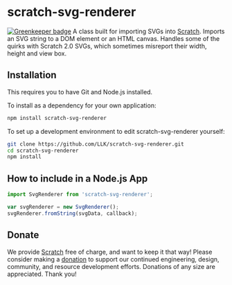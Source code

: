 # scratch-svg-renderer

[![Greenkeeper badge](https://badges.greenkeeper.io/LLK/scratch-svg-renderer.svg)](https://greenkeeper.io/)
A class built for importing SVGs into [Scratch](https://github.com/LLK/scratch-gui). Imports an SVG string to a DOM element or an HTML canvas. Handles some of the quirks with Scratch 2.0 SVGs, which sometimes misreport their width, height and view box.

## Installation
This requires you to have Git and Node.js installed.

To install as a dependency for your own application:
```bash
npm install scratch-svg-renderer
```
To set up a development environment to edit scratch-svg-renderer yourself:
```bash
git clone https://github.com/LLK/scratch-svg-renderer.git
cd scratch-svg-renderer
npm install
```

## How to include in a Node.js App
```js
import SvgRenderer from 'scratch-svg-renderer';

var svgRenderer = new SvgRenderer();
svgRenderer.fromString(svgData, callback);
```

## Donate
We provide [Scratch](https://scratch.mit.edu) free of charge, and want to keep it that way! Please consider making a [donation](https://secure.donationpay.org/scratchfoundation/) to support our continued engineering, design, community, and resource development efforts. Donations of any size are appreciated. Thank you!
